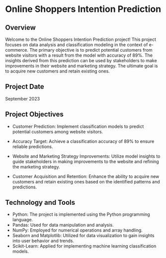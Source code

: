 # Online Shoppers Intention Prediction
## Overview
Welcome to the Online Shoppers Intention Prediction project! This project focuses on data analysis and classification modeling in the context of e-commerce. The primary objective is to predict potential customers from website visitors with a result from the model with accuracy of 89%. The insights derived from this prediction can be used by stakeholders to make improvements in their website and marketing strategy. The ultimate goal is to acquire new customers and retain existing ones.

## Project Date
September 2023

## Project Objectives
- Customer Prediction: Implement classification models to predict potential customers among website visitors.

- Accuracy Target: Achieve a classification accuracy of 89% to ensure reliable predictions.

- Website and Marketing Strategy Improvements: Utilize model insights to guide stakeholders in making improvements to the website and refining the marketing strategy.

- Customer Acquisition and Retention: Enhance the ability to acquire new customers and retain existing ones based on the identified patterns and predictions.

## Technology and Tools
- Python: The project is implemented using the Python programming language.
- Pandas: Used for data manipulation and analysis.
- NumPy: Employed for numerical operations and array handling.
- Seaborn and Matplotlib: Utilized for data visualization to gain insights into user behavior and trends.
- Scikit-Learn: Applied for implementing machine learning classification models.
